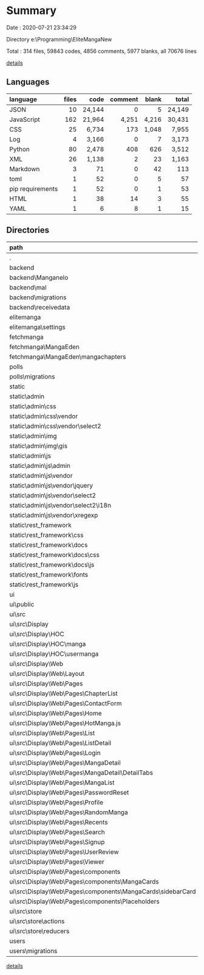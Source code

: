 # Summary

Date : 2020-07-21 23:34:29

Directory e:\Programming\EliteMangaNew

Total : 314 files,  59843 codes, 4856 comments, 5977 blanks, all 70676 lines

[details](details.md)

## Languages
| language | files | code | comment | blank | total |
| :--- | ---: | ---: | ---: | ---: | ---: |
| JSON | 10 | 24,144 | 0 | 5 | 24,149 |
| JavaScript | 162 | 21,964 | 4,251 | 4,216 | 30,431 |
| CSS | 25 | 6,734 | 173 | 1,048 | 7,955 |
| Log | 4 | 3,166 | 0 | 7 | 3,173 |
| Python | 80 | 2,478 | 408 | 626 | 3,512 |
| XML | 26 | 1,138 | 2 | 23 | 1,163 |
| Markdown | 3 | 71 | 0 | 42 | 113 |
| toml | 1 | 52 | 0 | 5 | 57 |
| pip requirements | 1 | 52 | 0 | 1 | 53 |
| HTML | 1 | 38 | 14 | 3 | 55 |
| YAML | 1 | 6 | 8 | 1 | 15 |

## Directories
| path | files | code | comment | blank | total |
| :--- | ---: | ---: | ---: | ---: | ---: |
| . | 314 | 59,843 | 4,856 | 5,977 | 70,676 |
| backend | 55 | 2,020 | 317 | 496 | 2,833 |
| backend\Manganelo | 3 | 136 | 9 | 13 | 158 |
| backend\mal | 5 | 160 | 11 | 18 | 189 |
| backend\migrations | 36 | 735 | 35 | 213 | 983 |
| backend\receivedata | 2 | 0 | 0 | 2 | 2 |
| elitemanga | 7 | 205 | 33 | 45 | 283 |
| elitemanga\settings | 5 | 188 | 25 | 38 | 251 |
| fetchmanga | 4 | 7,115 | 30 | 15 | 7,160 |
| fetchmanga\MangaEden | 3 | 7,115 | 30 | 14 | 7,159 |
| fetchmanga\MangaEden\mangachapters | 1 | 1 | 0 | 0 | 1 |
| polls | 7 | 13 | 4 | 13 | 30 |
| polls\migrations | 1 | 0 | 0 | 1 | 1 |
| static | 131 | 22,935 | 4,148 | 4,986 | 32,069 |
| static\admin | 110 | 18,658 | 3,382 | 4,496 | 26,536 |
| static\admin\css | 14 | 3,702 | 91 | 886 | 4,679 |
| static\admin\css\vendor | 3 | 445 | 0 | 64 | 509 |
| static\admin\css\vendor\select2 | 3 | 445 | 0 | 64 | 509 |
| static\admin\img | 20 | 126 | 0 | 18 | 144 |
| static\admin\img\gis | 2 | 2 | 0 | 0 | 2 |
| static\admin\js | 76 | 14,830 | 3,291 | 3,592 | 21,713 |
| static\admin\js\admin | 2 | 480 | 82 | 44 | 606 |
| static\admin\js\vendor | 54 | 12,830 | 3,030 | 3,440 | 19,300 |
| static\admin\js\vendor\jquery | 2 | 6,690 | 1,727 | 1,952 | 10,369 |
| static\admin\js\vendor\select2 | 50 | 4,908 | 374 | 1,321 | 6,603 |
| static\admin\js\vendor\select2\i18n | 47 | 47 | 47 | 47 | 141 |
| static\admin\js\vendor\xregexp | 2 | 1,232 | 929 | 167 | 2,328 |
| static\rest_framework | 21 | 4,277 | 766 | 490 | 5,533 |
| static\rest_framework\css | 6 | 1,594 | 38 | 66 | 1,698 |
| static\rest_framework\docs | 6 | 663 | 37 | 121 | 821 |
| static\rest_framework\docs\css | 3 | 396 | 10 | 84 | 490 |
| static\rest_framework\docs\js | 3 | 267 | 27 | 37 | 331 |
| static\rest_framework\fonts | 2 | 702 | 0 | 2 | 704 |
| static\rest_framework\js | 7 | 1,318 | 691 | 301 | 2,310 |
| ui | 92 | 26,477 | 292 | 355 | 27,124 |
| ui\public | 4 | 90 | 15 | 9 | 114 |
| ui\src | 83 | 6,914 | 277 | 307 | 7,498 |
| ui\src\Display | 66 | 5,151 | 148 | 228 | 5,527 |
| ui\src\Display\HOC | 9 | 310 | 0 | 21 | 331 |
| ui\src\Display\HOC\manga | 5 | 241 | 0 | 13 | 254 |
| ui\src\Display\HOC\usermanga | 3 | 60 | 0 | 5 | 65 |
| ui\src\Display\Web | 57 | 4,841 | 148 | 207 | 5,196 |
| ui\src\Display\Web\Layout | 2 | 438 | 24 | 14 | 476 |
| ui\src\Display\Web\Pages | 51 | 4,276 | 121 | 182 | 4,579 |
| ui\src\Display\Web\Pages\ChapterList | 1 | 105 | 2 | 2 | 109 |
| ui\src\Display\Web\Pages\ContactForm | 1 | 83 | 1 | 3 | 87 |
| ui\src\Display\Web\Pages\Home | 10 | 630 | 2 | 31 | 663 |
| ui\src\Display\Web\Pages\HotManga.js | 1 | 67 | 0 | 4 | 71 |
| ui\src\Display\Web\Pages\List | 1 | 88 | 0 | 3 | 91 |
| ui\src\Display\Web\Pages\ListDetail | 1 | 126 | 0 | 3 | 129 |
| ui\src\Display\Web\Pages\Login | 1 | 160 | 1 | 4 | 165 |
| ui\src\Display\Web\Pages\MangaDetail | 10 | 1,147 | 3 | 46 | 1,196 |
| ui\src\Display\Web\Pages\MangaDetail\DetailTabs | 6 | 829 | 2 | 35 | 866 |
| ui\src\Display\Web\Pages\MangaList | 1 | 83 | 1 | 2 | 86 |
| ui\src\Display\Web\Pages\PasswordReset | 1 | 77 | 1 | 2 | 80 |
| ui\src\Display\Web\Pages\Profile | 3 | 123 | 57 | 7 | 187 |
| ui\src\Display\Web\Pages\RandomManga | 2 | 169 | 7 | 9 | 185 |
| ui\src\Display\Web\Pages\Recents | 1 | 50 | 2 | 3 | 55 |
| ui\src\Display\Web\Pages\Search | 1 | 78 | 1 | 4 | 83 |
| ui\src\Display\Web\Pages\Signup | 3 | 325 | 42 | 16 | 383 |
| ui\src\Display\Web\Pages\UserReview | 3 | 344 | 1 | 15 | 360 |
| ui\src\Display\Web\Pages\Viewer | 1 | 209 | 0 | 7 | 216 |
| ui\src\Display\Web\Pages\components | 9 | 412 | 0 | 21 | 433 |
| ui\src\Display\Web\Pages\components\MangaCards | 4 | 349 | 0 | 10 | 359 |
| ui\src\Display\Web\Pages\components\MangaCards\sidebarCard | 1 | 81 | 0 | 2 | 83 |
| ui\src\Display\Web\Pages\components\Placeholders | 2 | 39 | 0 | 7 | 46 |
| ui\src\store | 4 | 233 | 13 | 24 | 270 |
| ui\src\store\actions | 2 | 149 | 13 | 14 | 176 |
| ui\src\store\reducers | 1 | 78 | 0 | 9 | 87 |
| users | 10 | 153 | 15 | 50 | 218 |
| users\migrations | 3 | 64 | 2 | 14 | 80 |

[details](details.md)
